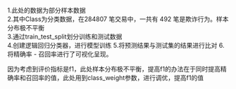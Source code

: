 1.此处的数据为部分样本数据  
2.其中Class为分类数据，在284807 笔交易中，一共有 492 笔是欺诈行为。样本分布极不平衡  
3.通过train_test_split划分训练和测试数据  
4.创建逻辑回归分类器，进行模型训练
5.将预测结果与测试集的结果进行比对
6.将精确率 - 召回率进行了可视化呈现。

因为考虑到评价指标是f1，此处样本分布极不平衡，提高f1的办法在于同时提高精确率和召回率的值，此处用到class_weight参数，进行调优，提高f1的值
